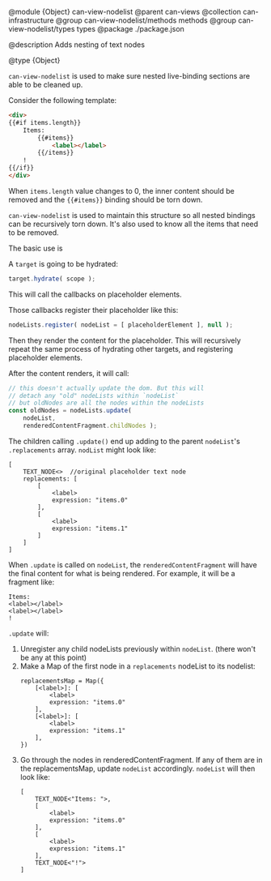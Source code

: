 @module {Object} can-view-nodelist
@parent can-views
@collection can-infrastructure
@group can-view-nodelist/methods methods
@group can-view-nodelist/types types
@package ./package.json

@description Adds nesting of text nodes

@type {Object}

`can-view-nodelist` is used to make sure nested live-binding
sections are able to be cleaned up.

Consider the following template:

```html
<div>
{{#if items.length}}
    Items:
        {{#items}}
            <label></label>
        {{/items}}
    !
{{/if}}
</div>
```

When `items.length` value changes to 0, the inner content should be removed and the `{{#items}}`
binding should be torn down.

`can-view-nodelist` is used to maintain this structure so all nested bindings can be
recursively torn down.  It's also used to know all the items that need to be removed.

The basic use is

A `target` is going to be hydrated:

```js
target.hydrate( scope );
```

This will call the callbacks on placeholder elements.

Those callbacks register their placeholder like this:

```js
nodeLists.register( nodeList = [ placeholderElement ], null );
```

Then they render the content for the
placeholder.  This will recursively repeat the same process
of hydrating other targets, and registering placeholder
elements.

After the content renders, it will call:

```js
// this doesn't actually update the dom. But this will
// detach any "old" nodeLists within `nodeList`
// but oldNodes are all the nodes within the nodeLists
const oldNodes = nodeLists.update(
	nodeList,
	renderedContentFragment.childNodes );
```

The children calling `.update()` end up adding to the parent `nodeList`'s `.replacements`
array.  `nodList` might look like:

```
[
    TEXT_NODE<>  //original placeholder text node
    replacements: [
        [
            <label>
            expression: "items.0"
        ],
        [
            <label>
            expression: "items.1"
        ]
    ]
]
```

When `.update` is called on `nodeList`, the `renderedContentFragment` will have
the final content for what is being rendered. For example, it will be a fragment like:

```
Items:
<label></label>
<label></label>
!
```

`.update` will:

1. Unregister any child nodeLists previously within `nodeList`. (there won't be any at this point)
2. Make a Map of the first node in a `replacements` nodeList to its nodelist:
   ```
   replacementsMap = Map({
       [<label>]: [
           <label>
           expression: "items.0"
       ],
       [<label>]: [
           <label>
           expression: "items.1"
       ],
   })
   ```
3. Go through the nodes in renderedContentFragment.  If any of them are in the replacementsMap,
   update `nodeList` accordingly. `nodeList` will then look like:
   ```
   [
       TEXT_NODE<"Items: ">,
       [
           <label>
           expression: "items.0"
       ],
       [
           <label>
           expression: "items.1"
       ],
       TEXT_NODE<"!">
   ]
   ```

